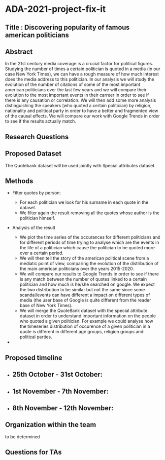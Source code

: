 # ADA-2021-project-fix-it

## Title : Discovering popularity of famous american politicians 

## Abstract

In the 21st century media coverage is a crucial factor for political figures. Studying the number of times a certain politician is quoted in a media (in our case New York Times), we can have a rough measure of how much interest does the media address to this politician.
In our analysis we will study the evolution of the number of citations of some of the most important american politicians over the last few years and we will compare their evolution to the most important events in their carreer in order to see if there is any causation or correlation. We will then add some more analysis distinguishing the speakers (who quoted a certain politician) by religion, nationality and political party in order to have a better and fragmented view of the causal effects. We will compare our work with Google Trends in order to see if the results actually match.

## Research Questions


## Proposed Dataset

The Quotebank dataset will be used jointly with Special attributes dataset.

## Methods

* Filter quotes by person:
  - For each politician we look for his surname in each quote in the dataset.
  - We filter again the result removing all the quotes whose author is the politician himself.
 
* Analysis of the result
  - We plot the time series of the occurances for different politicians and for different periods of time trying to analyse which are the events in the life of a politician which cause the politician to be quoted more over a certain period.
  - We will then tell the story of the american political scene from a mediatic point of view, comparing the evolution of the distribution of the main american politicians over the years 2015-2020.
  - We will compare our results to Google Trends in order to see if there is any match between the number of quotes linked to a certain politician and how much is he/she searched on google. We expect the two distribution to be similar but not the same since some scandal/events can have different a impact on different types of media (the user base of Google is quite different from the reader base of New York Times). 
  - We will merge the QuoteBank dataset with the special attribute dataset in order to understand important information on the people who quoted a given politician. For example we could analyse how the timeseries distribution of occurence of a given politician in a quote is different in different age groups, religion groups and political parties.

* 

## Proposed timeline

* 25th October - 31st October:
  -

* 1st November - 7th November:
  -

* 8th November - 12th November:
  -


## Organization within the team

to be determined

## Questions for TAs
